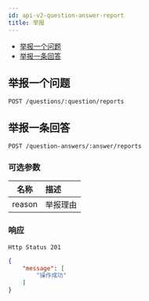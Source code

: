 ```yaml
---
id: api-v2-question-answer-report
title: 举报
---
```


- [举报一个问题](#举报一个问题)
- [举报一条回答](#举报一条回答)

## 举报一个问题

```
POST /questions/:question/reports
```

## 举报一条回答

```
POST /question-answers/:answer/reports
```

### 可选参数

| 名称 | 描述 |
|:----:|:-----|
| reason | 举报理由 |

### 响应

```
Http Status 201
```

```json
{
    "message": [
        "操作成功"
    ]
}
```

